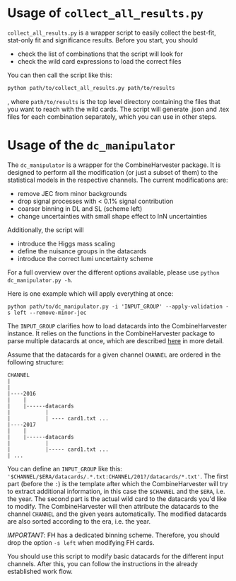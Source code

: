 # Usage of `collect_all_results.py`

`collect_all_results.py` is a wrapper script to easily collect the best-fit, stat-only fit and significance results.
Before you start, you should
- check the list of combinations that the script will look for
- check the wild card expressions to load the correct files

You can then call the script like this:
```bash
python path/to/collect_all_results.py path/to/results
```
, where `path/to/results` is the top level directory containing the files that you want to reach with the wild cards.
The script will generate .json and .tex files for each combination separately, which you can use in other steps.

# Usage of the `dc_manipulator`

The `dc_manipulator` is a wrapper for the CombineHarvester package.
It is designed to perform all the modification (or just a subset of them) to the statistical models in the respective channels.
The current modifications are:
- remove JEC from minor backgrounds
- drop signal processes with < 0.1% signal contribution
- coarser binning in DL and SL (scheme left)
- change uncertainties with small shape effect to lnN uncertainties

Additionally, the script will
- introduce the Higgs mass scaling
- define the nuisance groups in the datacards
- introduce the correct lumi uncertainty scheme

For a full overview over the different options available, please use `python dc_manipulator.py -h`.

Here is one example which will apply everything at once:

```
python path/to/dc_manipulator.py -i 'INPUT_GROUP' --apply-validation -s left --remove-minor-jec
```

The `INPUT_GROUP` clarifies how to load datacards into the CombineHarvester instance.
It relies on the functions in the CombineHarvester package to parse multiple datacards at once, which are described [here](http://cms-analysis.github.io/CombineHarvester/intro1.html#ex1-p2) in more detail.

Assume that the datacards for a given channel `CHANNEL` are ordered in the following structure:

```
CHANNEL
|
|
|----2016
|    |
|    |------datacards
|           |
|           | ---- card1.txt ...
|----2017
|    |
|    |------datacards
|           |
|           |----- card1.txt ...
| ...
```

You can define an `INPUT_GROUP` like this: `'$CHANNEL/$ERA/datacards/.*.txt:CHANNEL/201?/datacards/*.txt'`.
The first part (before the `:`) is the template after which the CombineHarvester will try to extract additional information, in this case the `$CHANNEL` and the `$ERA`, i.e. the year.
The second part is the actual wild card to the datacards you'd like to modify.
The CombineHarvester will then attribute the datacards to the channel `CHANNEL` and the given years automatically.
The modified datacards are also sorted according to the era, i.e. the year.

*IMPORTANT*: FH has a dedicated binning scheme. 
Therefore, you should drop the option `-s left` when modifying FH cards.

You should use this script to modify basic datacards for the different input channels.
After this, you can follow the instructions in the already established work flow.